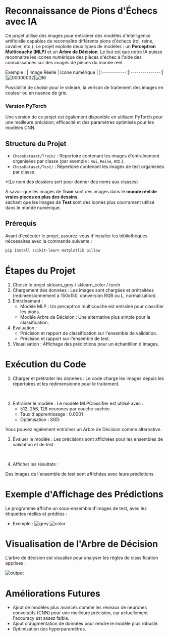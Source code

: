 # Reconnaissance de Pions d'Échecs avec IA

Ce projet utilise des images pour entraîner des modèles d'intelligence artificielle capables de reconnaître différents pions d'échecs (roi, reine, cavalier, etc.). Le projet exploite deux types de modèles : un **Perceptron Multicouche (MLP)** et un **Arbre de Décision**.
Le but est que notre IA puisse reconnaitre les icones numérique des pièces d'échec à l'aide des connaissances sur des images de pieces du monde réel.

Exemple :
| Image Réelle | Icone numérique |
|:------------:|:---------------:|
|![00000002](https://github.com/user-attachments/assets/53f53189-4e3b-466c-b9fd-0295e02ddb64)|![96](https://github.com/user-attachments/assets/7cc8ad32-718e-4d63-8fa2-ae391d8a0a4c)




Possibilité de choisir pour le sklearn, la verison de traitement des images en couleur ou en nuance de gris.

### Version PyTorch
Une version de ce projet est également disponible en utilisant PyTorch pour une meilleure précision, efficacité et des paramètres optimisés pour les modèles CNN.

## Structure du Projet

- `ChessDataset/Train/` : Répertoire contenant les images d'entraînement organisées par classe (par exemple : `Roi`, `Reine`, etc.).
- `ChessDataset/Test/` : Répertoire contenant les images de test organisées par classe.

*(Le nom des dossiers sert pour donner des noms aux classes)

À savoir que les images de **Train** sont des images dans le **monde réel de vraies pieces en plus des dessins**, <br /> sachant que les images de **Test** sont des icones plus courrament utilisé dans le monde numérique.

## Prérequis

Avant d'exécuter le projet, assurez-vous d'installer les bibliothèques nécessaires avec la commande suivante :

```bash
pip install scikit-learn matplotlib pillow
```

# Étapes du Projet
1. Choisir le projet sklearn_grey / sklearn_color / torch
1. Chargement des données : Les images sont chargées et prétraitées (redimensionnement à 150x150, conversion RGB ou L, normalisation).
2. Entraînement :
    - Modèle MLP : Un perceptron multicouche est entraîné pour classifier les pions.
    - Modèle Arbre de Décision : Une alternative plus simple pour la classification.
3. Évaluation :
    - Précision et rapport de classification sur l'ensemble de validation.
    - Précision et rapport sur l'ensemble de test.
4. Visualisation : Affichage des prédictions pour un échantillon d'images.

# Exécution du Code
1. Charger et prétraiter les données :
    Le code charge les images depuis les répertoires et les redimensionne pour le traitement.
<br />

2. Entraîner le modèle :
    Le modèle MLPClassifier est utilisé avec :
    - 512, 256, 128 neurones par couche cachée.
    - Taux d'apprentissage : 0.0001
    - Optimisation : SGD

Vous pouvez également entraîner un Arbre de Décision comme alternative.
<br />

3. Évaluer le modèle :
Les précisions sont affichées pour les ensembles de validation et de test.
<br />

4. Afficher les résultats :

Des images de l'ensemble de test sont affichées avec leurs prédictions.

# Exemple d'Affichage des Prédictions
Le programme affiche un sous-ensemble d'images de test, avec les étiquettes réelles et prédites :

- Exemple :
![grey](https://github.com/user-attachments/assets/871932d9-ace8-46be-a1ec-aac8c620ea19)
![color](https://github.com/user-attachments/assets/8cda7f38-30b0-49ef-9737-ac18fb6f7492)


# Visualisation de l'Arbre de Décision
L'arbre de décision est visualisé pour analyser les règles de classification apprises :

![output](https://github.com/user-attachments/assets/2faa9000-6fee-4c1c-bd66-533bfbffb88e)


# Améliorations Futures
- Ajout de modèles plus avancés comme les réseaux de neurones convolutifs (CNN) pour une meilleure précision, car actuellement l'accuracy est assez faible.
- Ajout d'augmentation de données pour rendre le modèle plus robuste.
- Optimisation des hyperparamètres.
